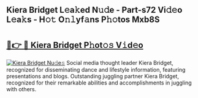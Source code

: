 ## Kiera Bridget L𝚎a𝚔ed N𝚞𝚍e - Part-s72 Vi𝚍𝚎o L𝚎a𝚔s - H𝚘𝚝 O𝚗𝚕yf𝚊ns P𝚑𝚘tos Mxb8S

# <h2><a href="http://kfc632.oniu.top/?m=Kiera+Bridget">🔗👉 🔴 Kiera Bridget P𝚑ot𝚘𝚜 V𝚒d𝚎o</a></h2>

[![Kiera Bridget Nu𝚍e𝚜](https://i.imgur.com/0qMVB7G.gif)](http://kfc632.oniu.top/?m=Kiera+Bridget)
Social media thought leader Kiera Bridget, recognized for disseminating dance and lifestyle information, featuring presentations and blogs. Outstanding juggling partner Kiera Bridget, recognized for their remarkable abilities and accomplishments in juggling with others.  
